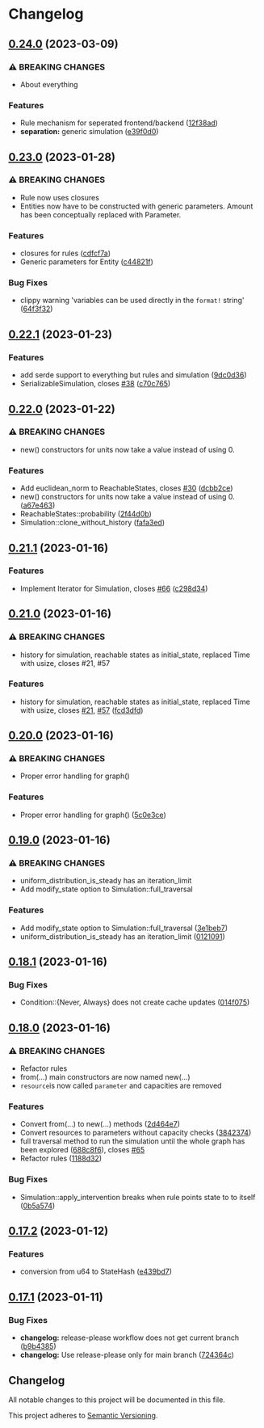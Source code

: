 # Changelog

## [0.24.0](https://github.com/Entromatica/entromatica/compare/v0.23.0...v0.24.0) (2023-03-09)


### ⚠ BREAKING CHANGES

* About everything

### Features

* Rule mechanism for seperated frontend/backend ([12f38ad](https://github.com/Entromatica/entromatica/commit/12f38ad16943b9d127fce0cde41294a36c586e75))
* **separation:** generic simulation ([e39f0d0](https://github.com/Entromatica/entromatica/commit/e39f0d0715025f551e2550edc1ed2801bbf6bf8e))

## [0.23.0](https://github.com/DanielMeiborg/entromatica/compare/v0.22.1...v0.23.0) (2023-01-28)


### ⚠ BREAKING CHANGES

* Rule now uses closures
* Entities now have to be constructed with generic parameters. Amount has been conceptually replaced with Parameter.

### Features

* closures for rules ([cdfcf7a](https://github.com/DanielMeiborg/entromatica/commit/cdfcf7af08618679088f3289c9e6c4a186dc621c))
* Generic parameters for Entity ([c44821f](https://github.com/DanielMeiborg/entromatica/commit/c44821ff85ed7a37e82ec9f628c465824fae2e3a))


### Bug Fixes

* clippy warning 'variables can be used directly in the `format!` string' ([64f3f32](https://github.com/DanielMeiborg/entromatica/commit/64f3f329d201bbf4c8e8247b761d8501e2a474dc))

## [0.22.1](https://github.com/DanielMeiborg/entromatica/compare/v0.22.0...v0.22.1) (2023-01-23)


### Features

* add serde support to everything but rules and simulation ([9dc0d36](https://github.com/DanielMeiborg/entromatica/commit/9dc0d36b74aaad8ff5b7b13dc766c49450e459aa))
* SerializableSimulation, closes [#38](https://github.com/DanielMeiborg/entromatica/issues/38) ([c70c765](https://github.com/DanielMeiborg/entromatica/commit/c70c7652596663e315b6cda2404547d3a8d09f01))

## [0.22.0](https://github.com/DanielMeiborg/entromatica/compare/v0.21.1...v0.22.0) (2023-01-22)


### ⚠ BREAKING CHANGES

* new() constructors for units now take a value instead of using 0.

### Features

* Add euclidean_norm to ReachableStates, closes [#30](https://github.com/DanielMeiborg/entromatica/issues/30) ([dcbb2ce](https://github.com/DanielMeiborg/entromatica/commit/dcbb2ce5f2c03e4a9ac4e6c69669d9cd7dbc8ee4))
* new() constructors for units now take a value instead of using 0. ([a67e463](https://github.com/DanielMeiborg/entromatica/commit/a67e4635b9136b8588a3dd901955b63d9a4efaeb))
* ReachableStates::probability ([2f44d0b](https://github.com/DanielMeiborg/entromatica/commit/2f44d0b832e1e82e1f90adf88e35c2fb742976ce))
* Simulation::clone_without_history ([fafa3ed](https://github.com/DanielMeiborg/entromatica/commit/fafa3ed471314906eed737f37886480f89099f5e))

## [0.21.1](https://github.com/DanielMeiborg/entromatica/compare/v0.21.0...v0.21.1) (2023-01-16)


### Features

* Implement Iterator for Simulation, closes [#66](https://github.com/DanielMeiborg/entromatica/issues/66) ([c298d34](https://github.com/DanielMeiborg/entromatica/commit/c298d340458edfc40085b40662ce9fe7795c6984))

## [0.21.0](https://github.com/DanielMeiborg/entromatica/compare/v0.20.0...v0.21.0) (2023-01-16)


### ⚠ BREAKING CHANGES

* history for simulation, reachable states as initial_state, replaced Time with usize, closes #21, #57

### Features

* history for simulation, reachable states as initial_state, replaced Time with usize, closes [#21](https://github.com/DanielMeiborg/entromatica/issues/21), [#57](https://github.com/DanielMeiborg/entromatica/issues/57) ([fcd3dfd](https://github.com/DanielMeiborg/entromatica/commit/fcd3dfd04947554d48471eb0924dad10aab2cec5))

## [0.20.0](https://github.com/DanielMeiborg/entromatica/compare/v0.19.0...v0.20.0) (2023-01-16)


### ⚠ BREAKING CHANGES

* Proper error handling for graph()

### Features

* Proper error handling for graph() ([5c0e3ce](https://github.com/DanielMeiborg/entromatica/commit/5c0e3ce848b4a6425f6053bd6984dad46dc93164))

## [0.19.0](https://github.com/DanielMeiborg/entromatica/compare/v0.18.1...v0.19.0) (2023-01-16)


### ⚠ BREAKING CHANGES

* uniform_distribution_is_steady has an iteration_limit
* Add modify_state option to Simulation::full_traversal

### Features

* Add modify_state option to Simulation::full_traversal ([3e1beb7](https://github.com/DanielMeiborg/entromatica/commit/3e1beb72aeac137f018fffe34f92a853b5a681d2))
* uniform_distribution_is_steady has an iteration_limit ([0121091](https://github.com/DanielMeiborg/entromatica/commit/0121091f90fa0c9d02f62f5c1e193b6bb3d5af1a))

## [0.18.1](https://github.com/DanielMeiborg/entromatica/compare/v0.18.0...v0.18.1) (2023-01-16)


### Bug Fixes

* Condition::{Never, Always} does not create cache updates ([014f075](https://github.com/DanielMeiborg/entromatica/commit/014f075ecf98b26125f2322f734ec069df598216))

## [0.18.0](https://github.com/DanielMeiborg/entromatica/compare/v0.17.2...v0.18.0) (2023-01-16)


### ⚠ BREAKING CHANGES

* Refactor rules
* from(...) main constructors are now named new(...)
* `resource`is now called `parameter` and capacities are removed

### Features

* Convert from(...) to new(...) methods ([2d464e7](https://github.com/DanielMeiborg/entromatica/commit/2d464e7dc39a7a06f87aa4e56187e8a2b0bbc759))
* Convert resources to parameters without capacity checks ([3842374](https://github.com/DanielMeiborg/entromatica/commit/3842374545e373948847171aa615f91d0c98b3ba))
* full traversal method to run the simulation until the whole graph has been explored ([688c8f6](https://github.com/DanielMeiborg/entromatica/commit/688c8f668a472fb5762b1bbce98fd90d9b0f9dcc)), closes [#65](https://github.com/DanielMeiborg/entromatica/issues/65)
* Refactor rules ([1188d32](https://github.com/DanielMeiborg/entromatica/commit/1188d32fbb5d34427b528a17c9b70e5fb8b1ea44))


### Bug Fixes

* Simulation::apply_intervention breaks when rule points state to to itself ([0b5a574](https://github.com/DanielMeiborg/entromatica/commit/0b5a5740ede09d8cbc15950451857ea520aee69f))

## [0.17.2](https://github.com/DanielMeiborg/entromatica/compare/v0.17.1...v0.17.2) (2023-01-12)


### Features

* conversion from u64 to StateHash ([e439bd7](https://github.com/DanielMeiborg/entromatica/commit/e439bd7c1f15f56e0995ac71426db395ad152388))

## [0.17.1](https://github.com/DanielMeiborg/entromatica/compare/v0.17.0...v0.17.1) (2023-01-11)


### Bug Fixes

* **changelog:** release-please workflow does not get current branch ([b9b4385](https://github.com/DanielMeiborg/entromatica/commit/b9b438535a490cfad487fda6383d2a2613aa2404))
* **changelog:** Use release-please only for main branch ([724364c](https://github.com/DanielMeiborg/entromatica/commit/724364c609d32328ca113314c1038eabf9ee103e))

## Changelog

All notable changes to this project will be documented in this file.

This project adheres to [Semantic Versioning](https://semver.org).

